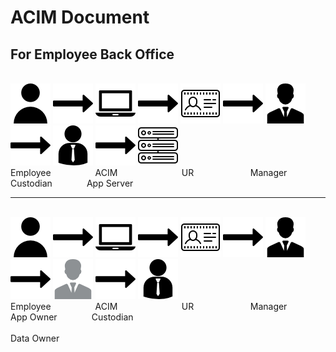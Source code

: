 

# ACIM Document
## For Employee Back Office
  
    
    

&nbsp;&nbsp;&nbsp;&nbsp;&nbsp;&nbsp;&nbsp;&nbsp;             
![employee]  ![arrow-right]  ![laptop]  ![arrow-right]  ![ur] ![arrow-right]  ![manager]  ![arrow-right] ![custodian] ![arrow-right] ![server]  
Employee
&nbsp;&nbsp;&nbsp;&nbsp;&nbsp;&nbsp;&nbsp;&nbsp;&nbsp;&nbsp;&nbsp;&nbsp;&nbsp;&nbsp;&nbsp;&nbsp;
ACIM
&nbsp;&nbsp;&nbsp;&nbsp;&nbsp;&nbsp;&nbsp;&nbsp;&nbsp;&nbsp;&nbsp;&nbsp;&nbsp;&nbsp;&nbsp;&nbsp;&nbsp;&nbsp;&nbsp;&nbsp;&nbsp;&nbsp;&nbsp;&nbsp;
UR
&nbsp;&nbsp;&nbsp;&nbsp;&nbsp;&nbsp;&nbsp;&nbsp;&nbsp;&nbsp;&nbsp;&nbsp;&nbsp;&nbsp;&nbsp;&nbsp;&nbsp;&nbsp;&nbsp;&nbsp;&nbsp;
Manager
&nbsp;&nbsp;&nbsp;&nbsp;&nbsp;&nbsp;&nbsp;&nbsp;&nbsp;&nbsp;&nbsp;&nbsp;&nbsp;
Custodian
&nbsp;&nbsp;&nbsp;&nbsp;&nbsp;&nbsp;&nbsp;&nbsp;&nbsp;&nbsp;&nbsp;&nbsp;
App Server 

  
---
  
  
  
&nbsp;&nbsp;&nbsp;&nbsp;&nbsp;&nbsp;&nbsp;&nbsp;             
![employee]  ![arrow-right]  ![laptop]  ![arrow-right]  ![ur] ![arrow-right]  ![manager]  ![arrow-right]  ![owner] ![arrow-right]  ![custodian]  
Employee
&nbsp;&nbsp;&nbsp;&nbsp;&nbsp;&nbsp;&nbsp;&nbsp;&nbsp;&nbsp;&nbsp;&nbsp;&nbsp;&nbsp;&nbsp;&nbsp;
ACIM
&nbsp;&nbsp;&nbsp;&nbsp;&nbsp;&nbsp;&nbsp;&nbsp;&nbsp;&nbsp;&nbsp;&nbsp;&nbsp;&nbsp;&nbsp;&nbsp;&nbsp;&nbsp;&nbsp;&nbsp;&nbsp;&nbsp;&nbsp;&nbsp;
UR
&nbsp;&nbsp;&nbsp;&nbsp;&nbsp;&nbsp;&nbsp;&nbsp;&nbsp;&nbsp;&nbsp;&nbsp;&nbsp;&nbsp;&nbsp;&nbsp;&nbsp;&nbsp;&nbsp;&nbsp;&nbsp;
Manager
&nbsp;&nbsp;&nbsp;&nbsp;&nbsp;&nbsp;&nbsp;&nbsp;&nbsp;&nbsp;&nbsp;&nbsp;&nbsp;
App Owner
&nbsp;&nbsp;&nbsp;&nbsp;&nbsp;&nbsp;&nbsp;&nbsp;&nbsp;&nbsp;&nbsp;&nbsp;
Custodian 
&nbsp;&nbsp;&nbsp;&nbsp;&nbsp;&nbsp;&nbsp;&nbsp;&nbsp;&nbsp;&nbsp;&nbsp;&nbsp;&nbsp;&nbsp;&nbsp;&nbsp;&nbsp;&nbsp;&nbsp;&nbsp;&nbsp;&nbsp;&nbsp;&nbsp;&nbsp;&nbsp;&nbsp;&nbsp;&nbsp;&nbsp;&nbsp;&nbsp;&nbsp;&nbsp;&nbsp;&nbsp;&nbsp;&nbsp;&nbsp;&nbsp;&nbsp;&nbsp;&nbsp;&nbsp;&nbsp;&nbsp;&nbsp;&nbsp;&nbsp;&nbsp;&nbsp;&nbsp;&nbsp;&nbsp;&nbsp;&nbsp;&nbsp;&nbsp;&nbsp;&nbsp;&nbsp;&nbsp;&nbsp;&nbsp;&nbsp;&nbsp;&nbsp;&nbsp;&nbsp;&nbsp;&nbsp;&nbsp;&nbsp;&nbsp;&nbsp;&nbsp;&nbsp;&nbsp;&nbsp;&nbsp;&nbsp;&nbsp;&nbsp;&nbsp;&nbsp;&nbsp;&nbsp;&nbsp;&nbsp;&nbsp;&nbsp;&nbsp;&nbsp;&nbsp;&nbsp;&nbsp;&nbsp;&nbsp;&nbsp;&nbsp;&nbsp;&nbsp;&nbsp;&nbsp;&nbsp;&nbsp;&nbsp;&nbsp;&nbsp;&nbsp;&nbsp;&nbsp;&nbsp;&nbsp;&nbsp;&nbsp;&nbsp;&nbsp;&nbsp;&nbsp;&nbsp;&nbsp;&nbsp;&nbsp;&nbsp;&nbsp; Data Owner 

[employee]: https://github.com/gigsth/Doc/blob/master/employee.png
[manager]: https://github.com/gigsth/Doc/blob/master/manager.png
[owner]: https://github.com/gigsth/Doc/blob/master/owner.png
[custodian]: https://github.com/gigsth/Doc/blob/master/custodian.png
[laptop]: https://github.com/gigsth/Doc/blob/master/laptop.png
[ur]: https://github.com/gigsth/Doc/blob/master/ur.png
[server]: https://github.com/gigsth/Doc/blob/master/server.png
[arrow-right]: https://github.com/gigsth/Doc/blob/master/arrow-right.png





